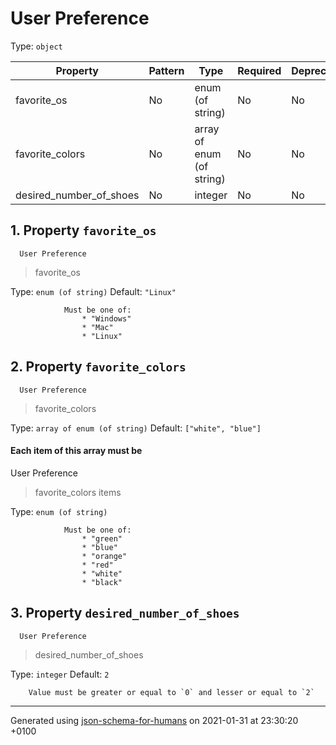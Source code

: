 # User Preference

Type: `object`

| Property | Pattern | Type | Required | Deprecated | Additional | Description |
| -------- | ------- | ---- | -------- | ---------- | ---------- | ----------- |
|favorite_os|No|enum (of string)|No|No| No||
|favorite_colors|No|array of enum (of string)|No|No| No||
|desired_number_of_shoes|No|integer|No|No| No||

## <a name="favorite_os"></a> 1. Property `favorite_os`

      User Preference
 >   favorite_os

Type: `enum (of string)`
             Default: `"Linux"`

                Must be one of:
                    * "Windows"
                    * "Mac"
                    * "Linux"

## <a name="favorite_colors"></a> 2. Property `favorite_colors`

      User Preference
 >   favorite_colors

Type: `array of enum (of string)`
             Default: `["white", "blue"]`

#### Each item of this array must be
  User Preference
 >   favorite_colors
 >   items

Type: `enum (of string)`

                Must be one of:
                    * "green"
                    * "blue"
                    * "orange"
                    * "red"
                    * "white"
                    * "black"

## <a name="desired_number_of_shoes"></a> 3. Property `desired_number_of_shoes`

      User Preference
 >   desired_number_of_shoes

Type: `integer`
             Default: `2`

        Value must be greater or equal to `0` and lesser or equal to `2`

----------------------------------------------------------------------------------------------------------------------------
Generated using [json-schema-for-humans](https://github.com/coveooss/json-schema-for-humans) on 2021-01-31 at 23:30:20 +0100